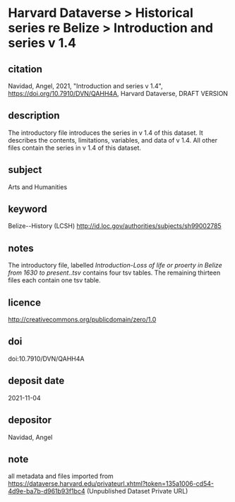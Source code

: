 # Harvard Dataverse > Historical series re Belize > Introduction and series v 1.4

## citation
Navidad, Angel, 2021, "Introduction and series v 1.4", https://doi.org/10.7910/DVN/QAHH4A, Harvard Dataverse, DRAFT VERSION 

## description
The introductory file introduces the series in v 1.4 of this dataset. It describes the contents, limitations, variables, and data of v 1.4. All other files contain the series in v 1.4 of this dataset.

## subject
Arts and Humanities

## keyword
Belize--History (LCSH) http://id.loc.gov/authorities/subjects/sh99002785

## notes
The introductory file, labelled *Introduction-Loss of life or proerty in Belize from 1630 to present..tsv* contains four tsv tables. The remaining thirteen files each contain one tsv table.

## licence
http://creativecommons.org/publicdomain/zero/1.0

## doi
doi:10.7910/DVN/QAHH4A

## deposit date
2021-11-04

## depositor
Navidad, Angel

## note
all metadata and files imported from https://dataverse.harvard.edu/privateurl.xhtml?token=135a1006-cd54-4d9e-ba7b-d961b93f1bc4 (Unpublished Dataset Private URL)
